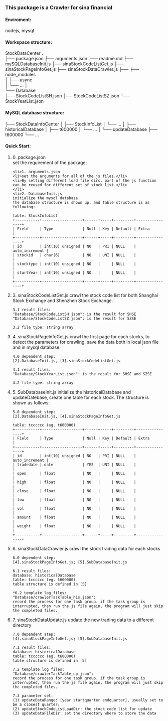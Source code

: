 <h3>This package is a Crawler for sina financial</h3>

<h4>Enviroment:</h4>
nodejs, mysql

<h4>Workspace structure:</h4>

StockDataCenter
.  
├── package.json
├── arguments.json
├── readme.md
├── mySQLDatabaseInit.js
├── sinaStockCodeListGet.js
├── sinaStockPageInfoGet.js
├── sinaStockDataCrawler.js
├── 
├── node_modules  
│   ├── async  
│   └── ... 
│	
└── Database  
├── StockCodeListSH.json
├── StockCodeListSZ.json
└── StockYearList.json


<h4>MySQL database structure:</h4>

├── StockDataInfoCenter
│   ├── StockInfoList
│   └── ... 
│
├── historicalDatabase
│   ├── t600000
│   └── ... 
│
└── updateDatabase
├── t600000
└── ... 



<h4>Quick Start:</h4>
<ol>
	<li>0. package.json</li>
	set the requirement of the package;

	<li>1. arguments.json
	<li>set the arguments for all of the js files.</li>
	<li>By setting different load file dirs, part of the js function can be reused for different set of stock list.</li>
	</li>
	<li>2. DatabaseInit.js
	initialize the mysql database.
	The database structure is shown up, and table structure is as following:

	table: StockInfoList
	+-----------+------------------+------+-----+---------+----------------+
	| Field     | Type             | Null | Key | Default | Extra          |
	+-----------+------------------+------+-----+---------+----------------+
	| id        | int(10) unsigned | NO   | PRI | NULL    | auto_increment |
	| stockid   | char(6)          | NO   | UNI | NULL    |                |
	| stocktype | int(10) unsigned | NO   |     | NULL    |                |
	| startYear | int(10) unsigned | NO   |     | NULL    |                |
	+-----------+------------------+------+-----+---------+----------------+
</li>


<li>3. sinaStockCodeListGet.js
	crawl the stock code list for both Shanghai Stock Exchange and Shenzhen Stock Exchange.

	3.1 result files:
	"Database/StockCodeListSH.json": is the result for SHSE
	"Database/StockCodeListSZ.json": is the result for SZSE

	3.2 file type: string array
</li>
<li>4. sinaStockPageInfoGet.js
	crawl the first page for each stocks, to detect the parameters for crawling. save the data both in local json file and in mysql database.

	4.0 dependent step:
	[2].DatabaseInit.js, [3].sinaStockCodeListGet.js

	4.1 result files:
	"Database/StockYearList.json": is the result for SHSE and SZSE

	4.2 file type: string array
</li>
<li>5. SubDatabaseInit.js
	initialize the historicalDatabase and updateDatebase, create one table for each stock. The structure is shown as follows:

	5.0 dependent step:
	[2].DatabaseInit.js, [4].sinaStockPageInfoGet.js

	table: tcccccc (eg. t600000)
	+-----------+------------------+------+-----+---------+----------------+
	| Field     | Type             | Null | Key | Default | Extra          |
	+-----------+------------------+------+-----+---------+----------------+
	| id        | int(10) unsigned | NO   | PRI | NULL    | auto_increment |
	| tradedate | date             | YES  | UNI | NULL    |                |
	| open      | float            | NO   |     | NULL    |                |
	| high      | float            | NO   |     | NULL    |                |
	| close     | float            | NO   |     | NULL    |                |
	| low       | float            | NO   |     | NULL    |                |
	| vol       | float            | NO   |     | NULL    |                |
	| amount    | float            | NO   |     | NULL    |                |
	| weight    | float            | NO   |     | NULL    |                |
	+-----------+------------------+------+-----+---------+----------------+
</li>


<li>6. sinaStockDataCrawler.js
	crawl the stock trading data for each stocks

	6.0 dependent step:
	[4].sinaStockPageInfoGet.js; [5].SubDatabaseInit.js

	6.1 result files:
	database: historicalDatabase
	table: tcccccc (eg. t600000)
	table structure is defined in [5]

	*6.2 template log files:
	"Database/crawlerTaskTable_his.json":
	record the process for one task group. if the task group is interrupted, then run the js file again, the program will just skip the completed files.
</li>
<li>7. sinaStockDataUpdate.js
	update the new trading data to a different directory

	7.0 dependent step:
	[4].sinaStockPageInfoGet.js; [5].SubDatabaseInit.js

	7.1 result files:
	database: historicalDatabase
	table: tcccccc (eg. t600000)
	table structure is defined in [5]

	7.2 template log files:
	"Database/crawlerTaskTable_up.json":
	record the process for one task group. if the task group is interrupted, then run the js file again, the program will just skip the completed files.

	7.3 parameter set:
	(1) updateDataRange: [year startquarter endquarter], usually set to be a closest quarter;
	(2) updateStockCodeListLoadDir: the stock code list for update
	(3) updateDataFileDir: set the directory where to store the data
</li>
</ol>